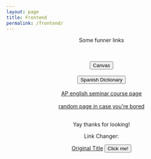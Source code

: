 ```yaml
---
layout: page
title: Frontend
permalink: /frontend/
---
```


<html>

<!-- first information -->
<div>
<center>
    <!-- notice how tags can be put INSIDE eachother -->
    <p>Some funner links</p><br><br>
    <button onclick="window.location.href='https://poway.instructure.com';" >Canvas</button><br><br>
    <a href="https://www.spanishdict.com/translate/la%20m%C3%BAsica%20cubana" target="_blank">
    <button>Spanish Dictionary</button><br><br>
    </a>
    <!-- notice how tags can be put INSIDE eachother -->
    <a href="https://poway.instructure.com/courses/160449">AP english seminar course page</a><br><br>
    <a href="https://nighthawkcoders.github.io/portfolio_2025/frontend/basics/playground">random page in case you're bored</a><br><br>
    <p>Yay thanks for looking!</p>
    <center>
<div>

Link Changer:
<html>
<body>
    <a id="linkTitle" href="https://poway.instructure.com">Original Title</a>
    <button id="changeLinkButton">Click me!</button>
    <script>
        let clickCount = 0;
        const links = [
            "https://poway.instructure.com",
            "https://www.youtube.com/",
            "https://en.wikipedia.org/wiki/List_of_serial_killers_in_the_United_States",
            "https://www.spanishdict.com/"
        ];
        let currentLinkIndex = 0;
        function changeLink() {
            clickCount++;
            if (clickCount === 3) {
                // Change the link and update the innerHTML
                currentLinkIndex = (currentLinkIndex + 1) % links.length; // Cycle through links
                document.getElementById("linkTitle").innerHTML = "Switched to Link " + (currentLinkIndex + 1);
                document.getElementById("linkTitle").href = links[currentLinkIndex];
                clickCount = 0; // Reset the count
            }
        }
        // Add the click event to the button
        document.getElementById("changeLinkButton").onclick = changeLink;
    </script>
</body>
</html>


